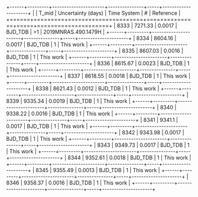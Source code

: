+------+---------+----------------------+---------------+-----+---------------------+
|      |   T_mid |   Uncertainty (days) | Time System   | #   | Reference           |
+======+=========+======================+===============+=====+=====================+
| 8333 | 7271.33 |               0.0017 | BJD_TDB       | >1  | 2019MNRAS.490.1479H |
+------+---------+----------------------+---------------+-----+---------------------+
| 8334 | 8604.16 |               0.0017 | BJD_TDB       | 1   | This work           |
+------+---------+----------------------+---------------+-----+---------------------+
| 8335 | 8607.03 |               0.0016 | BJD_TDB       | 1   | This work           |
+------+---------+----------------------+---------------+-----+---------------------+
| 8336 | 8615.67 |               0.0023 | BJD_TDB       | 1   | This work           |
+------+---------+----------------------+---------------+-----+---------------------+
| 8337 | 8618.55 |               0.0018 | BJD_TDB       | 1   | This work           |
+------+---------+----------------------+---------------+-----+---------------------+
| 8338 | 8621.43 |               0.0012 | BJD_TDB       | 1   | This work           |
+------+---------+----------------------+---------------+-----+---------------------+
| 8339 | 9335.34 |               0.0019 | BJD_TDB       | 1   | This work           |
+------+---------+----------------------+---------------+-----+---------------------+
| 8340 | 9338.22 |               0.0016 | BJD_TDB       | 1   | This work           |
+------+---------+----------------------+---------------+-----+---------------------+
| 8341 | 9341.1  |               0.0017 | BJD_TDB       | 1   | This work           |
+------+---------+----------------------+---------------+-----+---------------------+
| 8342 | 9343.98 |               0.0017 | BJD_TDB       | 1   | This work           |
+------+---------+----------------------+---------------+-----+---------------------+
| 8343 | 9349.73 |               0.0017 | BJD_TDB       | 1   | This work           |
+------+---------+----------------------+---------------+-----+---------------------+
| 8344 | 9352.61 |               0.0018 | BJD_TDB       | 1   | This work           |
+------+---------+----------------------+---------------+-----+---------------------+
| 8345 | 9355.49 |               0.0013 | BJD_TDB       | 1   | This work           |
+------+---------+----------------------+---------------+-----+---------------------+
| 8346 | 9358.37 |               0.0016 | BJD_TDB       | 1   | This work           |
+------+---------+----------------------+---------------+-----+---------------------+